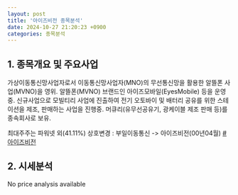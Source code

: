 ```yaml
---
layout: post
title: '아이즈비전 종목분석'
date: 2024-10-27 21:20:23 +0900
categories: 종목분석
---
```


## 1. 종목개요 및 주요사업

가상이동통신망사업자로서 이동통신망사업자(MNO)의 무선통신망을 활용한 알뜰폰 사업(MVNO)을 영위. 알뜰폰(MVNO) 브랜드인 아이즈모바일(EyesMobile) 등을 운영 중. 신규사업으로 모빌티리 사업에 진출하여 전기 오토바이 및 배터리 공유를 위한 스테이션을 제조, 판매하는 사업을 진행중. 머큐리(유무선공유기, 광케이블 제조 판매 등)를 종속회사로 보유. 

최대주주는 파워넷 외(41.11%) 상호변경 : 부일이동통신 -> 아이즈비전(00년04월)
[#아이즈비전](#)

## 2. 시세분석

No price analysis available
